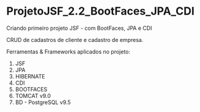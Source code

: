 # ProjetoJSF_2.2_BootFaces_JPA_CDI
Criando primeiro projeto JSF - com BootFaces, JPA e CDI

CRUD de cadastros de cliente e cadastro de empresa. 

Ferramentas & Frameworks aplicados no projeto: 

1. JSF
2. JPA
3. HIBERNATE
4. CDI
5. BOOTFACES
6. TOMCAT v9.0  
7. BD - PostgreSQL v9.5                            
